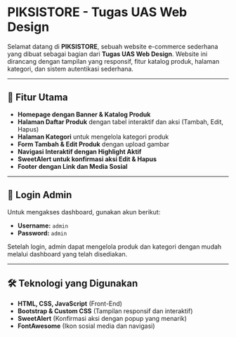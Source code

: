 # PIKSISTORE - Tugas UAS Web Design

Selamat datang di **PIKSISTORE**, sebuah website e-commerce sederhana yang dibuat sebagai bagian dari **Tugas UAS Web Design**. Website ini dirancang dengan tampilan yang responsif, fitur katalog produk, halaman kategori, dan sistem autentikasi sederhana.

---

## 📌 **Fitur Utama**
- **Homepage dengan Banner & Katalog Produk**  
- **Halaman Daftar Produk** dengan tabel interaktif dan aksi (Tambah, Edit, Hapus)  
- **Halaman Kategori** untuk mengelola kategori produk  
- **Form Tambah & Edit Produk** dengan upload gambar  
- **Navigasi Interaktif dengan Highlight Aktif**  
- **SweetAlert untuk konfirmasi aksi Edit & Hapus**  
- **Footer dengan Link dan Media Sosial**  

---

## 🔑 **Login Admin**
Untuk mengakses dashboard, gunakan akun berikut:  
- **Username:** `admin`  
- **Password:** `admin`  

Setelah login, admin dapat mengelola produk dan kategori dengan mudah melalui dashboard yang telah disediakan.

---

## 🛠 **Teknologi yang Digunakan**
- **HTML, CSS, JavaScript** (Front-End)  
- **Bootstrap & Custom CSS** (Tampilan responsif dan interaktif)  
- **SweetAlert** (Konfirmasi aksi dengan popup yang menarik)  
- **FontAwesome** (Ikon sosial media dan navigasi)  
